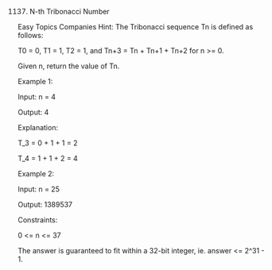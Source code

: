 1137. N-th Tribonacci Number

Easy Topics Companies
Hint: The Tribonacci sequence Tn is defined as follows: 

T0 = 0, T1 = 1, T2 = 1, and Tn+3 = Tn + Tn+1 + Tn+2 for n >= 0.

Given n, return the value of Tn.

 
Example 1:

Input: n = 4

Output: 4

Explanation:

T_3 = 0 + 1 + 1 = 2

T_4 = 1 + 1 + 2 = 4

Example 2:

Input: n = 25

Output: 1389537
 

Constraints:

0 <= n <= 37

The answer is guaranteed to fit within a 32-bit integer, ie. answer <= 2^31 - 1.
